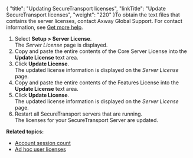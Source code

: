{
    "title": "Updating SecureTransport licenses",
    "linkTitle": "Update SecureTransport licenses",
    "weight": "220"
}To obtain the text files that contains the server licenses, contact <span class="mc-variable axway_variables.Company_Name variable">Axway</span> Global Support. For contact information, see <a href="" class="MCXref xref">Get more help</a>.

1.  Select **Setup > Server License**.  
    The *Server License* page is displayed.
2.  Copy and paste the entire contents of the Core Server License into the **Update License** text area.
3.  Click **Update License**.  
    The updated license information is displayed on the *Server License* page.
4.  Copy and paste the entire contents of the Features License into the **Update License** text area.
5.  Click **Update License**.  
    The updated license information is displayed on the *Server License* page.
6.  Restart all <span class="mc-variable axway_variables.Component_Short_Name variable">SecureTransport</span> servers that are running.  
    The licenses for your <span class="mc-variable axway_variables.Component_Short_Name variable">SecureTransport</span> Server are updated.

**Related topics:**

-   <a href="../c_st_account_session_count" class="MCXref xref">Account session count</a>
-   <a href="../c_st_adhoc_user_licenses" class="MCXref xref">Ad hoc user licenses</a>
